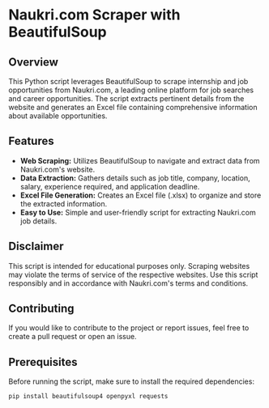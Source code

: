 # Naukri.com Scraper with BeautifulSoup

## Overview

This Python script leverages BeautifulSoup to scrape internship and job opportunities from Naukri.com, a leading online platform for job searches and career opportunities. The script extracts pertinent details from the website and generates an Excel file containing comprehensive information about available opportunities.

## Features

- **Web Scraping:** Utilizes BeautifulSoup to navigate and extract data from Naukri.com's website.
- **Data Extraction:** Gathers details such as job title, company, location, salary, experience required, and application deadline.
- **Excel File Generation:** Creates an Excel file (.xlsx) to organize and store the extracted information.
- **Easy to Use:** Simple and user-friendly script for extracting Naukri.com job details.

## Disclaimer

This script is intended for educational purposes only. Scraping websites may violate the terms of service of the respective websites. Use this script responsibly and in accordance with Naukri.com's terms and conditions.

## Contributing

If you would like to contribute to the project or report issues, feel free to create a pull request or open an issue.

## Prerequisites

Before running the script, make sure to install the required dependencies:

```bash
pip install beautifulsoup4 openpyxl requests

